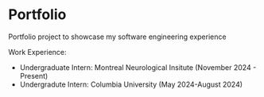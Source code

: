 # Portfolio
Portfolio project to showcase my software engineering experience

Work Experience:
- Undergraduate Intern: Montreal Neurological Insitute (November 2024 - Present)
- Undergradute Intern: Columbia University (May 2024-August 2024)

